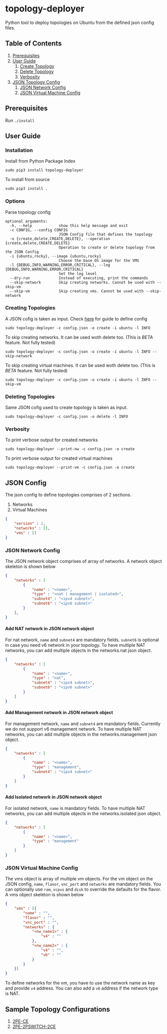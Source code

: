 # topology-deployer
Python tool to deploy topologies on Ubuntu from the defined json config files.

## Table of Contents
1. [Prerequisites](#prereq)
2. [User Guide](#usage)
    1. [Create Topology](#create)
    2. [Delete Topology](#delete)
    3. [Verbosity](#verbose)
4. [JSON Topology Config](#json_conf)
    1. [JSON Network Config](#json_nw)
    2. [JSON Virtual Machine Config](#json_vm)

## Prerequisites <a name = "prereq"></a>

Run `./install`

## User Guide <a name = "usage"></a>

### Installation
Install from Python Package Index

```
sudo pip3 install topology-deployer
```

To install from source

```
sudo pip3 install .
```

### Options
Parse topology config

```
optional arguments:
  -h, --help            show this help message and exit
  -c CONFIG, --config CONFIG
                        JSON Config file that defines the topology
  -o {create,delete,CREATE,DELETE}, --operation {create,delete,CREATE,DELETE}
                        Operation to create or delete topology from the JSON Config
  -i {ubuntu,rocky}, --image {ubuntu,rocky}
                        Choose the base OS image for the VMS
  -l {DEBUG,INFO,WARNING,ERROR,CRITICAL}, --log {DEBUG,INFO,WARNING,ERROR,CRITICAL}
                        Set the log level
  --dry-run             Instead of executing, print the commands
  --skip-network        Skip creating networks. Cannot be used with --skip-vm
  --skip-vm             Skip creating vms. Cannot be used with --skip-network
```

### Creating Topologies <a name = "create"></a>
A JSON cofig is taken as input. Check [here](#json_conf) for guide to define config

```
sudo topology-deployer -c config.json -o create -i ubuntu -l INFO
```

To skip creating networks. It can be used woth delete too. (This is _BETA_ feature. Not fully tested)
```
sudo topology-deployer -c config.json -o create -i ubuntu -l INFO --skip-network
```

To skip creating virtual machines. It can be used woth delete too. (This is _BETA_ feature. Not fully tested)

```
sudo topology-deployer -c config.json -o create -i ubuntu -l INFO --skip-vm
```

### Deleting Topologies <a name = "delete"></a>
Same JSON cofig used to create topology is taken as input.

```
sudo topology-deployer -c config.json -o delete -l INFO
```

### Verbosity <a name = "verbose"></a>
To print verbose output for created networks

```
sudo topology-deployer --print-nw -c config.json -o create
```

To print verbose output for created virtual machines

```
sudo topology-deployer --print-vm -c config.json -o create
```


## JSON Config <a name = "json_conf">
The json config to define topologies comprises of 2 sections.
1. Networks
2. Virtual Machines

```json
{
    "version" : 2,
    "networks" : [],
    "vms" : []
}
```

### JSON Network Config <a name = "json_nw"></a>
The JSON network object comprises of array of networks. A network object skeleton is shown below

```json
{
    "networks" : [
        {
            "name" : "<name>",
            "type" : "<nat | management | isolated>",
            "subnet4" : "<ipv4 subnet>",
            "subnet6" : "<ipv6 subnet>"
        }
    ],
}
```

#### Add NAT network in JSON network object
For nat network, `name` and `subnet4` are mandatory fields. `subnet6` is optional in case you need v6 network in your topology. To have multiple NAT networks, you can add multiple objects in the networks.nat json object.

```json
{
    "networks" : [
        {
            "name" : "<name>",
            "type" : "nat",
            "subnet4" : "<ipv4 subnet>",
            "subnet6" : "<ipv6 subnet>"
        }
    ]
}
```

#### Add Management network in JSON network object
For management network, `name` and `subnet4` are mandatory fields. Currently we do not support v6 management network. To have multiple NAT networks, you can add multiple objects in the networks.management json object.

```json
{
    "networks" : [
        {
            "name" : "<name>",
            "type" : "management",
            "subnet4" : "<ipv4 subnet>"
        }
    ]
}
```

#### Add Isolated network in JSON network object
For isolated network, `name` is mandatory fields. To have multiple NAT networks, you can add multiple objects in the networks.isolated json object.

```json
{
    "networks" : [
        {
            "name" : "<name>",
            "type" : "management"
        }
    ]
}
```

### JSON Virtual Machine Config <a name = "json_vm"></a>
The vms object is array of multiple vm objects. For the vm object on the JSON config, `name`, `flavor`, `vnc_port` and `networks` are mandatory fields. You can optionally use `ram`, `vcpus` and `disk` to override the defaults for the flavor. A vms object skeleton is shown below

```json
{
    "vms" : [{
        "name" : "",
        "flavor" : "",
        "vnc_port" : "",
        "networks" : {
            "<nw_name1>" : {
                "v4" : ""
            },
            "<nw_name2>" : {
                "v4" : "",
                "v6" : ""
            }
        }
    }]
}
```

To define networks for the vm, you have to use the network name as key and provide `v4` address. You can also add a `v6` address if the network type is NAT.

## Sample Topology Configurations

1. [2PE-CE](topologies/evpn-2pe.json)
2. [2PE-2PSWITCH-2CE](topologies/sr-mpls.json)

